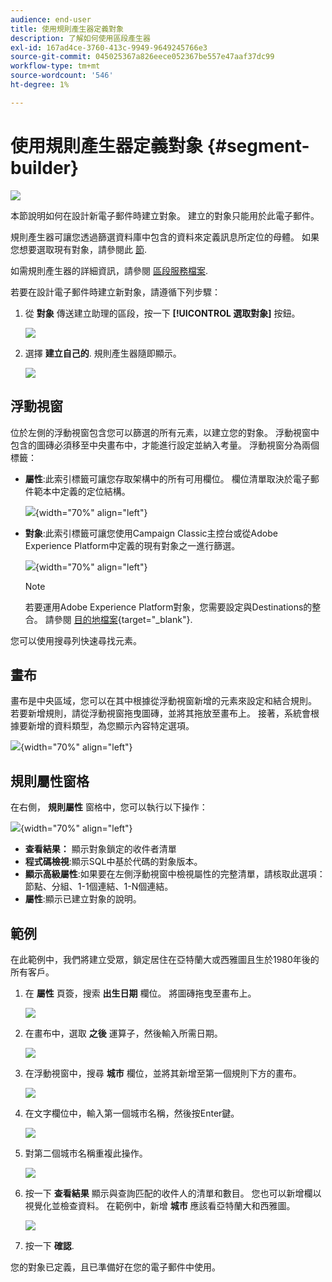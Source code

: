 ```yaml
---
audience: end-user
title: 使用規則產生器定義對象
description: 了解如何使用區段產生器
exl-id: 167ad4ce-3760-413c-9949-9649245766e3
source-git-commit: 045025367a826eece052367be557e47aaf37dc99
workflow-type: tm+mt
source-wordcount: '546'
ht-degree: 1%

---
```


# 使用規則產生器定義對象 {#segment-builder}

![](../assets/do-not-localize/badge.png)

本節說明如何在設計新電子郵件時建立對象。 建立的對象只能用於此電子郵件。

規則產生器可讓您透過篩選資料庫中包含的資料來定義訊息所定位的母體。 如果您想要選取現有對象，請參閱此 [節](add-audience.md).

如需規則產生器的詳細資訊，請參閱 [區段服務檔案](https://experienceleague.adobe.com/docs/experience-platform/segmentation/ui/segment-builder.html).

若要在設計電子郵件時建立新對象，請遵循下列步驟：

1. 從 **對象** 傳送建立助理的區段，按一下 **[!UICONTROL 選取對象]** 按鈕。

   ![](assets/segment-builder0.png)

1. 選擇 **建立自己的**. 規則產生器隨即顯示。

   ![](assets/segment-builder.png)

## 浮動視窗

位於左側的浮動視窗包含您可以篩選的所有元素，以建立您的對象。 浮動視窗中包含的圖磚必須移至中央畫布中，才能進行設定並納入考量。 浮動視窗分為兩個標籤：

* **屬性**:此索引標籤可讓您存取架構中的所有可用欄位。 欄位清單取決於電子郵件範本中定義的定位結構。

   ![](assets/segment-builder2.png){width="70%" align="left"}

* **對象**:此索引標籤可讓您使用Campaign Classic主控台或從Adobe Experience Platform中定義的現有對象之一進行篩選。

   ![](assets/segment-builder3.png){width="70%" align="left"}

   >[!NOTE]
   >
   >若要運用Adobe Experience Platform對象，您需要設定與Destinations的整合。 請參閱 [目的地檔案](https://experienceleague.adobe.com/docs/experience-platform/destinations/home.html?lang=zh-Hant){target="_blank"}.

您可以使用搜尋列快速尋找元素。

## 畫布

畫布是中央區域，您可以在其中根據從浮動視窗新增的元素來設定和結合規則。 若要新增規則，請從浮動視窗拖曳圖磚，並將其拖放至畫布上。 接著，系統會根據要新增的資料類型，為您顯示內容特定選項。

![](assets/segment-builder4.png){width="70%" align="left"}

## 規則屬性窗格

在右側， **規則屬性** 窗格中，您可以執行以下操作：

![](assets/segment-builder5.png){width="70%" align="left"}

* **查看結果：** 顯示對象鎖定的收件者清單
* **程式碼檢視**:顯示SQL中基於代碼的對象版本。
* **顯示高級屬性**:如果要在左側浮動視窗中檢視屬性的完整清單，請核取此選項：節點、分組、1-1個連結、1-N個連結。
* **屬性**:顯示已建立對象的說明。

## 範例

在此範例中，我們將建立受眾，鎖定居住在亞特蘭大或西雅圖且生於1980年後的所有客戶。

1. 在 **屬性** 頁簽，搜索 **出生日期** 欄位。 將圖磚拖曳至畫布上。

   ![](assets/segment-builder6.png)

1. 在畫布中，選取 **之後** 運算子，然後輸入所需日期。

   ![](assets/segment-builder7.png)

1. 在浮動視窗中，搜尋 **城市** 欄位，並將其新增至第一個規則下方的畫布。

   ![](assets/segment-builder8.png)

1. 在文字欄位中，輸入第一個城市名稱，然後按Enter鍵。

   ![](assets/segment-builder9.png)

1. 對第二個城市名稱重複此操作。

   ![](assets/segment-builder10.png)

1. 按一下 **查看結果** 顯示與查詢匹配的收件人的清單和數目。 您也可以新增欄以視覺化並檢查資料。 在範例中，新增 **城市** 應該看亞特蘭大和西雅圖。

   ![](assets/segment-builder11.png)

1. 按一下 **確認**.

您的對象已定義，且已準備好在您的電子郵件中使用。